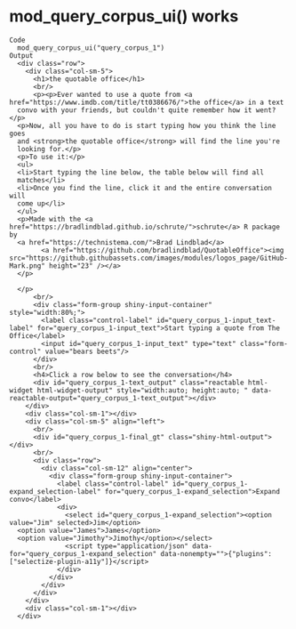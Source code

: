 # mod_query_corpus_ui() works

    Code
      mod_query_corpus_ui("query_corpus_1")
    Output
      <div class="row">
        <div class="col-sm-5">
          <h1>the quotable office</h1>
          <br/>
          <p><p>Ever wanted to use a quote from <a href="https://www.imdb.com/title/tt0386676/">the office</a> in a text
      convo with your friends, but couldn't quite remember how it went?</p>
      <p>Now, all you have to do is start typing how you think the line goes
      and <strong>the quotable office</strong> will find the line you're
      looking for.</p>
      <p>To use it:</p>
      <ul>
      <li>Start typing the line below, the table below will find all
      matches</li>
      <li>Once you find the line, click it and the entire conversation will
      come up</li>
      </ul>
      <p>Made with the <a href="https://bradlindblad.github.io/schrute/">schrute</a> R package by
      <a href="https://technistema.com/">Brad Lindblad</a>
            <a href="https://github.com/bradlindblad/QuotableOffice"><img src="https://github.githubassets.com/images/modules/logos_page/GitHub-Mark.png" height="23" /></a>
      </p>
      
      </p>
          <br/>
          <div class="form-group shiny-input-container" style="width:80%;">
            <label class="control-label" id="query_corpus_1-input_text-label" for="query_corpus_1-input_text">Start typing a quote from The Office</label>
            <input id="query_corpus_1-input_text" type="text" class="form-control" value="bears beets"/>
          </div>
          <br/>
          <h4>Click a row below to see the conversation</h4>
          <div id="query_corpus_1-text_output" class="reactable html-widget html-widget-output" style="width:auto; height:auto; " data-reactable-output="query_corpus_1-text_output"></div>
        </div>
        <div class="col-sm-1"></div>
        <div class="col-sm-5" align="left">
          <br/>
          <div id="query_corpus_1-final_gt" class="shiny-html-output"></div>
          <br/>
          <div class="row">
            <div class="col-sm-12" align="center">
              <div class="form-group shiny-input-container">
                <label class="control-label" id="query_corpus_1-expand_selection-label" for="query_corpus_1-expand_selection">Expand convo</label>
                <div>
                  <select id="query_corpus_1-expand_selection"><option value="Jim" selected>Jim</option>
      <option value="James">James</option>
      <option value="Jimothy">Jimothy</option></select>
                  <script type="application/json" data-for="query_corpus_1-expand_selection" data-nonempty="">{"plugins":["selectize-plugin-a11y"]}</script>
                </div>
              </div>
            </div>
          </div>
        </div>
        <div class="col-sm-1"></div>
      </div>

